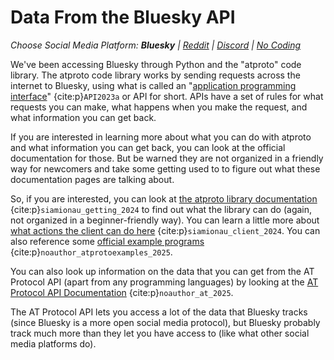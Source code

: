 # Data From the Bluesky API
_Choose Social Media Platform: __Bluesky__ | <a href='../../reddit/ch08_data_mining/02_platform_api_data.html'>Reddit</a> | <a href='../../discord/ch08_data_mining/02_platform_api_data.html'>Discord</a> | <a href='../../nocode/ch08_data_mining/02_platform_api_data.html'>No Coding</a>_


We've been accessing Bluesky through Python and the "atproto" code library. The atproto code library works by sending requests across the internet to Bluesky, using what is called an "[application programming interface](https://en.wikipedia.org/wiki/API)" {cite:p}`API2023a` or API for short. APIs have a set of rules for what requests you can make, what happens when you make the request, and what information you can get back.

If you are interested in learning more about what you can do with atproto and what information you can get back, you can look at the official documentation for those. But be warned they are not organized in a friendly way for newcomers and take some getting used to to figure out what these documentation pages are talking about.

So, if you are interested, you can look at [the atproto library documentation](https://atproto.blue/en/latest/readme.html) {cite:p}`siamionau_getting_2024` to find out what the library can do (again, not organized in a beginner-friendly way). You can learn a little more about [what actions the client can do here](https://atproto.blue/en/latest/atproto_client/client.html) {cite:p}`siamionau_client_2024`. You can also reference some [official example programs](https://github.com/MarshalX/atproto/tree/main/examples) {cite:p}`noauthor_atprotoexamples_2025`.

You can also look up information on the data that you can get from the AT Protocol API (apart from any programming languages) by looking at the [AT Protocol API Documentation](https://atproto.com/) {cite:p}`noauthor_at_2025`. 

The AT Protocol API lets you access a lot of the data that Bluesky tracks (since Bluesky is a more open social media protocol), but Bluesky probably track much more than they let you have access to (like what other social media platforms do).
